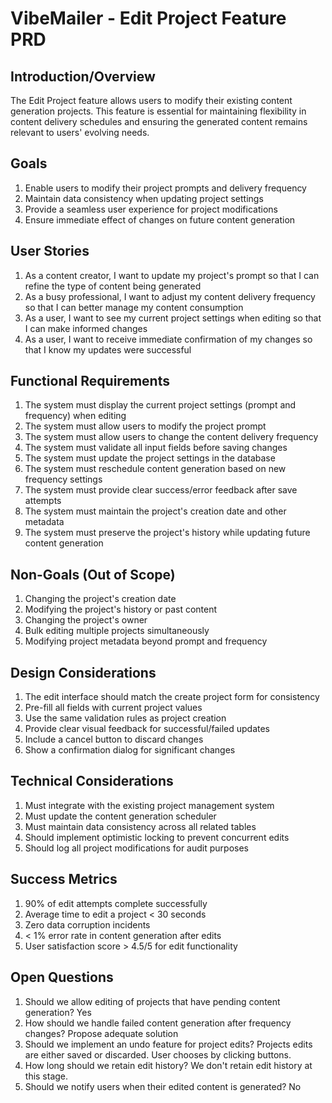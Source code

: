 # VibeMailer - Edit Project Feature PRD

## Introduction/Overview
The Edit Project feature allows users to modify their existing content generation projects. This feature is essential for maintaining flexibility in content delivery schedules and ensuring the generated content remains relevant to users' evolving needs.

## Goals
1. Enable users to modify their project prompts and delivery frequency
2. Maintain data consistency when updating project settings
3. Provide a seamless user experience for project modifications
4. Ensure immediate effect of changes on future content generation

## User Stories
1. As a content creator, I want to update my project's prompt so that I can refine the type of content being generated
2. As a busy professional, I want to adjust my content delivery frequency so that I can better manage my content consumption
3. As a user, I want to see my current project settings when editing so that I can make informed changes
4. As a user, I want to receive immediate confirmation of my changes so that I know my updates were successful

## Functional Requirements
1. The system must display the current project settings (prompt and frequency) when editing
2. The system must allow users to modify the project prompt
3. The system must allow users to change the content delivery frequency
4. The system must validate all input fields before saving changes
5. The system must update the project settings in the database
6. The system must reschedule content generation based on new frequency settings
7. The system must provide clear success/error feedback after save attempts
8. The system must maintain the project's creation date and other metadata
9. The system must preserve the project's history while updating future content generation

## Non-Goals (Out of Scope)
1. Changing the project's creation date
2. Modifying the project's history or past content
3. Changing the project's owner
4. Bulk editing multiple projects simultaneously
5. Modifying project metadata beyond prompt and frequency

## Design Considerations
1. The edit interface should match the create project form for consistency
2. Pre-fill all fields with current project values
3. Use the same validation rules as project creation
4. Provide clear visual feedback for successful/failed updates
5. Include a cancel button to discard changes
6. Show a confirmation dialog for significant changes

## Technical Considerations
1. Must integrate with the existing project management system
2. Must update the content generation scheduler
3. Must maintain data consistency across all related tables
4. Should implement optimistic locking to prevent concurrent edits
5. Should log all project modifications for audit purposes

## Success Metrics
1. 90% of edit attempts complete successfully
2. Average time to edit a project < 30 seconds
3. Zero data corruption incidents
4. < 1% error rate in content generation after edits
5. User satisfaction score > 4.5/5 for edit functionality

## Open Questions
1. Should we allow editing of projects that have pending content generation? Yes
2. How should we handle failed content generation after frequency changes? Propose adequate solution
3. Should we implement an undo feature for project edits? Projects edits are either saved or discarded. User chooses by clicking buttons.
4. How long should we retain edit history? We don't retain edit history at this stage.
5. Should we notify users when their edited content is generated? No